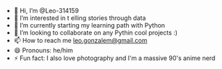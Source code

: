 - 👋 Hi, I’m @Leo-314159
- 👀 I’m interested in t elling stories through data
- 🌱 I’m currently starting my learning path with Python
- 💞️ I’m looking to collaborate on any Pythin cool projects :)
- 📫 How to reach me leo.gonzalem@gmail.com
- 😄 Pronouns: he/him
- ⚡ Fun fact: I also love photography and I'm a massive 90's anime nerd

<!---
Leo-314159/Leo-314159 is a ✨ special ✨ repository because its `README.md` (this file) appears on your GitHub profile.
You can click the Preview link to take a look at your changes.
--->
